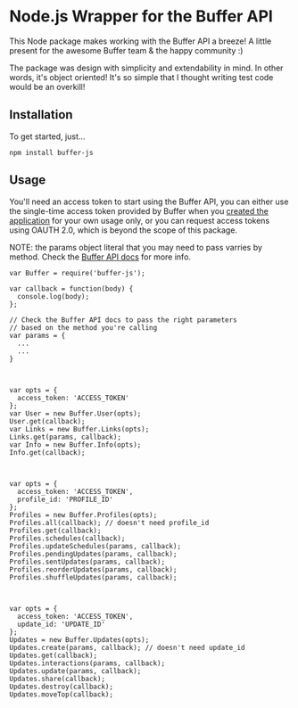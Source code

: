 Node.js Wrapper for the Buffer API
==================================
This Node package makes working with the Buffer API a breeze!
A little present for the awesome Buffer team & the happy community :)

The package was design with simplicity and extendability in mind. In other words, it's object oriented! It's so simple that I thought writing test code would be an overkill!

## Installation
To get started, just...
```
npm install buffer-js
```

## Usage
You'll need an access token to start using the Buffer API, you can either use the single-time access token provided by Buffer when you [created the application](https://buffer.com/developers/apps/create) for your own usage only, or you can request access tokens using OAUTH 2.0, which is beyond the scope of this package. 

NOTE: the params object literal that you may need to pass varries by method. Check the [Buffer API docs](https://buffer.com/developers/api) for more info.

```
var Buffer = require('buffer-js');

var callback = function(body) {
  console.log(body);
};

// Check the Buffer API docs to pass the right parameters
// based on the method you're calling
var params = {
  ...
  ...
}



var opts = {
  access_token: 'ACCESS_TOKEN'
};
var User = new Buffer.User(opts);
User.get(callback);
var Links = new Buffer.Links(opts);
Links.get(params, callback);
var Info = new Buffer.Info(opts);
Info.get(callback);



var opts = {
  access_token: 'ACCESS_TOKEN',
  profile_id: 'PROFILE_ID'
};
Profiles = new Buffer.Profiles(opts);
Profiles.all(callback); // doesn't need profile_id
Profiles.get(callback);
Profiles.schedules(callback);
Profiles.updateSchedules(params, callback);
Profiles.pendingUpdates(params, callback);
Profiles.sentUpdates(params, callback);
Profiles.reorderUpdates(params, callback);
Profiles.shuffleUpdates(params, callback);



var opts = {
  access_token: 'ACCESS_TOKEN',
  update_id: 'UPDATE_ID'
};
Updates = new Buffer.Updates(opts);
Updates.create(params, callback); // doesn't need update_id
Updates.get(callback);
Updates.interactions(params, callback); 
Updates.update(params, callback); 
Updates.share(callback);
Updates.destroy(callback);
Updates.moveTop(callback);
```
  
